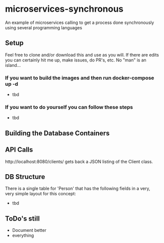# microservices-synchronous
An example of microservices calling to get a process done synchronously using several programming languages


## Setup

Feel free to clone and/or download this and use as you will. If there are edits you can certainly hit me up, make issues, do PR's, etc. No "man" is an island...

### If you want to build the images and then run docker-compose up -d
* tbd

### If you want to do yourself you can follow these steps
* tbd

## Building the Database Containers



## API Calls

http://localhost:8080/clients/ gets back a JSON listing of the Client class.


## DB Structure

There is a single table for 'Person' that has the following fields in a very, very simple layout for this concept:
* tbd

## ToDo's still
* Document better
* everything